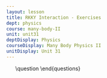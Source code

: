 ```yaml
---
layout: lesson
title: RKKY Interaction - Exercises
dept: physics
course: many-body-II
unit: unit31
deptDisplay: Physics
courseDisplay: Many Body Physics II
unitDisplay: Unit 31
---
```

<ol>
\question
\end{questions}

